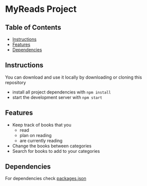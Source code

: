 # MyReads Project

## Table of Contents

* [Instructions](#instructions)
* [Features](#features)
* [Dependencies](#dependencies)

## Instructions

You can download and use it locally by downloading or cloning this repository
* install all project dependencies with `npm install`
* start the development server with `npm start`

## Features

* Keep track of books that you
    * read
    * plan on reading
    * are currently reading
* Change the books between categories
* Search for books to add to your categories

## Dependencies

For dependencies check [packages.json](https://github.com/wilsonsilva80/React-MyReads/blob/master/package.json)
